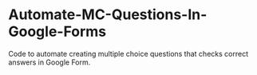 # Automate-MC-Questions-In-Google-Forms
Code to automate creating multiple choice questions that checks correct answers in Google Form.
